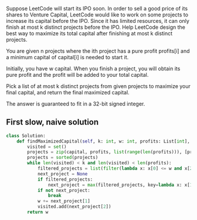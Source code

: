 Suppose LeetCode will start its IPO soon. In order to sell a good price of its shares to Venture Capital, LeetCode would like to work on some projects to increase its capital before the IPO. Since it has limited resources, it can only finish at most k distinct projects before the IPO. Help LeetCode design the best way to maximize its total capital after finishing at most k distinct projects.

You are given n projects where the ith project has a pure profit profits[i] and a minimum capital of capital[i] is needed to start it.

Initially, you have w capital. When you finish a project, you will obtain its pure profit and the profit will be added to your total capital.

Pick a list of at most k distinct projects from given projects to maximize your final capital, and return the final maximized capital.

The answer is guaranteed to fit in a 32-bit signed integer.

## First slow, naive solution

```Python
class Solution:
    def findMaximizedCapital(self, k: int, w: int, profits: List[int], capital: List[int]) -> int:
        visited = set()
        projects = zip(capital, profits, list(range(len(profits))), [profits[i] - capital[i] for i in range(len(capital))])
        projects = sorted(projects)
        while len(visited) < k and len(visited) < len(profits):
            filtered_projects = list(filter(lambda x: x[0] <= w and x[2] not in visited, projects))
            next_project = None
            if filtered_projects:
                next_project = max(filtered_projects, key=lambda x: x[1])
            if not next_project:
                break
            w += next_project[1]
            visited.add(next_project[2])
        return w
```
